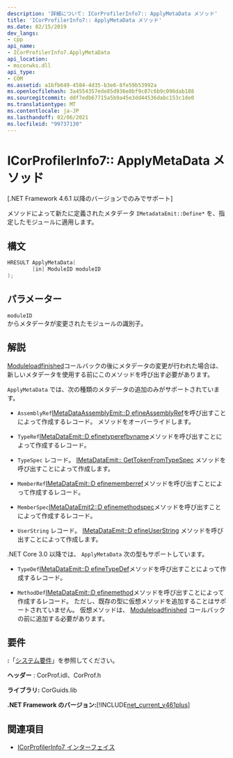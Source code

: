 ```yaml
---
description: '詳細について: ICorProfilerInfo7:: ApplyMetaData メソッド'
title: 'ICorProfilerInfo7:: ApplyMetaData メソッド'
ms.date: 02/15/2019
dev_langs:
- cpp
api_name:
- ICorProfilerInfo7.ApplyMetaData
api_location:
- mscorwks.dll
api_type:
- COM
ms.assetid: a1bfb649-4584-4d35-b3e6-8fe59b53992a
ms.openlocfilehash: 3a4554357ede85d936e8bf9c87c6b9c096dab188
ms.sourcegitcommit: ddf7edb67715a5b9a45e3dd44536dabc153c1de0
ms.translationtype: MT
ms.contentlocale: ja-JP
ms.lasthandoff: 02/06/2021
ms.locfileid: "99737130"
---
```

# <a name="icorprofilerinfo7applymetadata-method"></a>ICorProfilerInfo7:: ApplyMetaData メソッド

[.NET Framework 4.6.1 以降のバージョンでのみでサポート]  
  
 メソッドによって新たに定義されたメタデータ `IMetadataEmit::Define*` を、指定したモジュールに適用します。  
  
## <a name="syntax"></a>構文  
  
```cpp
HRESULT ApplyMetaData(  
        [in] ModuleID moduleID  
);  
```  
  
## <a name="parameters"></a>パラメーター  

 `moduleID`  
 からメタデータが変更されたモジュールの識別子。  
  
## <a name="remarks"></a>解説  

 [Moduleloadfinished](icorprofilercallback-moduleloadfinished-method.md)コールバックの後にメタデータの変更が行われた場合は、新しいメタデータを使用する前にこのメソッドを呼び出す必要があります。  
  
 `ApplyMetaData` では、次の種類のメタデータの追加のみがサポートされています。  
  
- `AssemblyRef`[IMetaDataAssemblyEmit::D efineAssemblyRef](../metadata/imetadataassemblyemit-defineassemblyref-method.md)を呼び出すことによって作成するレコード。 メソッドをオーバーライドします。  
  
- `TypeRef`[IMetaDataEmit::D efinetyperefbyname](../metadata/imetadataemit-definetyperefbyname-method.md)メソッドを呼び出すことによって作成するレコード。  
  
- `TypeSpec` レコード。 [IMetaDataEmit:: GetTokenFromTypeSpec](../metadata/imetadataemit-gettokenfromtypespec-method.md) メソッドを呼び出すことによって作成します。  
  
- `MemberRef`[IMetaDataEmit::D efinememberref](../metadata/imetadataemit-definememberref-method.md)メソッドを呼び出すことによって作成するレコード。  
  
- `MemberSpec`[IMetaDataEmit2::D efinemethodspec](../metadata/imetadataemit2-definemethodspec-method.md)メソッドを呼び出すことによって作成するレコード。  
  
- `UserString` レコード。 [IMetaDataEmit::D efineUserString](../metadata/imetadataemit-defineuserstring-method.md) メソッドを呼び出すことによって作成します。  

.NET Core 3.0 以降では、 `ApplyMetaData` 次の型もサポートしています。

- `TypeDef`[IMetaDataEmit::D efineTypeDef](../metadata/imetadataemit-definetypedef-method.md)メソッドを呼び出すことによって作成するレコード。

- `MethodDef`[IMetaDataEmit::D efinemethod](../metadata/imetadataemit-definemethod-method.md)メソッドを呼び出すことによって作成するレコード。 ただし、既存の型に仮想メソッドを追加することはサポートされていません。 仮想メソッドは、 [Moduleloadfinished](icorprofilercallback-moduleloadfinished-method.md) コールバックの前に追加する必要があります。

## <a name="requirements"></a>要件  

 **:**「[システム要件](../../get-started/system-requirements.md)」を参照してください。  
  
 **ヘッダー** : CorProf.idl、CorProf.h  
  
 **ライブラリ:** CorGuids.lib  
  
 **.NET Framework のバージョン:**[!INCLUDE[net_current_v461plus](../../../../includes/net-current-v461plus-md.md)]  
  
## <a name="see-also"></a>関連項目

- [ICorProfilerInfo7 インターフェイス](icorprofilerinfo7-interface.md)
